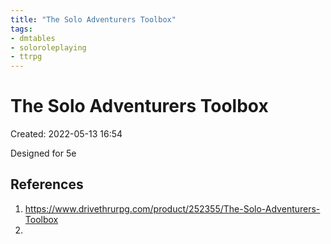 ```yaml
---
title: "The Solo Adventurers Toolbox"
tags:
- dmtables
- soloroleplaying
- ttrpg
---
```


# The Solo Adventurers Toolbox
Created: 2022-05-13 16:54  

Designed for 5e

## References
1. https://www.drivethrurpg.com/product/252355/The-Solo-Adventurers-Toolbox
2. 